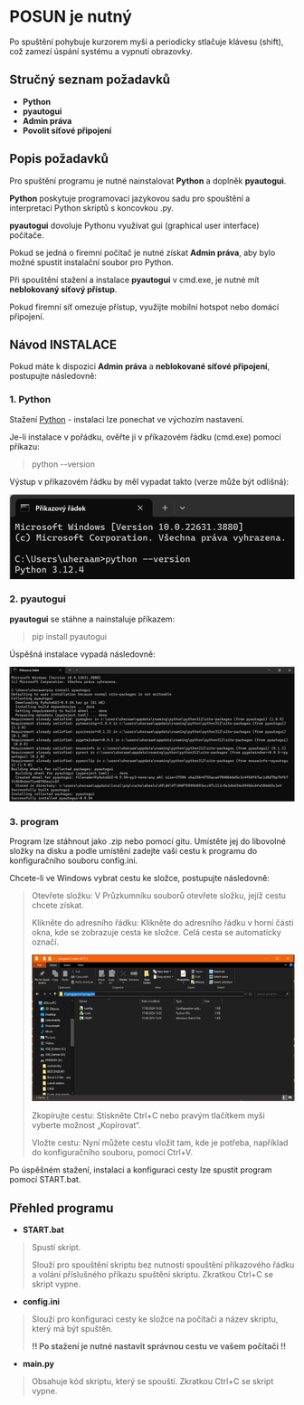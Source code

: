# POSUN je nutný

Po spuštění pohybuje kurzorem myši a periodicky stlačuje klávesu (shift), což zamezí úspání systému a vypnutí obrazovky.

## Stručný seznam požadavků

- **Python**
- **pyautogui**
- **Admin práva**
- **Povolit síťové připojení**

## Popis požadavků

Pro spuštění programu je nutné nainstalovat **Python** a doplněk **pyautogui**.

 **Python** poskytuje programovací jazykovou sadu pro spouštění a interpretaci Python skriptů s koncovkou .py.
 
 **pyautogui** dovoluje Pythonu využívat gui (graphical user interface) počítače.

Pokud se jedná o firemní počítač je nutné získat **Admin práva**, aby bylo možné spustit instalační soubor pro Python.

Při spouštění stažení a instalace **pyautogui** v cmd.exe, je nutné mít **neblokovaný síťový přístup**. 

Pokud firemní síť omezuje přístup, využijte mobilní hotspot nebo domácí připojení.

## Návod INSTALACE

Pokud máte k dispozici **Admin práva** a **neblokované síťové připojení**, postupujte následovně:

### 1. Python

Stažení [Python](https://www.python.org/downloads/) - instalaci lze ponechat ve výchozím nastavení.

Je-li instalace v pořádku, ověřte ji v příkazovém řádku (cmd.exe) pomocí příkazu:

>python --version

Výstup v příkazovém řádku by měl vypadat takto (verze může být odlišná):

![Python verze](/assets/Python_verze.png "Python verze")

### 2. pyautogui

**pyautogui** se stáhne a nainstaluje příkazem:

>pip install pyautogui

Úspěšná instalace vypadá následovně:

![Instalace pyautogui](/assets/Python_pyautogui.png "Instalace pyautogui")

### 3. program

Program lze stáhnout jako .zip nebo pomocí gitu. Umístěte jej do libovolné složky na disku a podle umístění zadejte vaši cestu k programu do konfiguračního souboru config.ini.

Chcete-li ve Windows vybrat cestu ke složce, postupujte následovně:

>Otevřete složku: V Průzkumníku souborů otevřete složku, jejíž cestu chcete získat.
>
>Klikněte do adresního řádku: Klikněte do adresního řádku v horní části okna, kde se zobrazuje cesta ke složce. Celá cesta se automaticky označí.
>
>![adresa](/assets/adresa.png "adresa")
>
>Zkopírujte cestu: Stiskněte Ctrl+C nebo pravým tlačítkem myši vyberte možnost „Kopírovat“.
>
>Vložte cestu: Nyní můžete cestu vložit tam, kde je potřeba, například do konfiguračního souboru, pomocí Ctrl+V.

Po úspěšném stažení, instalaci a konfiguraci cesty lze spustit program pomocí START.bat.

## Přehled programu

- **START.bat**

>Spustí skript.
>
>Slouží pro spouštění skriptu bez nutnosti spouštění příkazového řádku a volání příslušného příkazu spuštění skriptu. Zkratkou Ctrl+C se skript vypne.

- **config.ini**

>Slouží pro konfiguraci cesty ke složce na počítači a název skriptu, který má být spuštěn.
>
>**!! Po stažení je nutné nastavit správnou cestu ve vašem počítači !!**

- **main.py**

>Obsahuje kód skriptu, který se spouští. Zkratkou Ctrl+C se skript vypne.